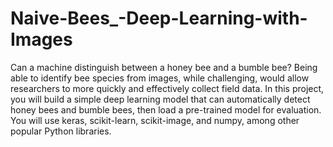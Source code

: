 # Naive-Bees_-Deep-Learning-with-Images
Can a machine distinguish between a honey bee and a bumble bee? Being able to identify bee species from images, while challenging, would allow researchers to more quickly and effectively collect field data. In this project, you will build a simple deep learning model that can automatically detect honey bees and bumble bees, then load a pre-trained model for evaluation. You will use keras, scikit-learn, scikit-image, and numpy, among other popular Python libraries.

